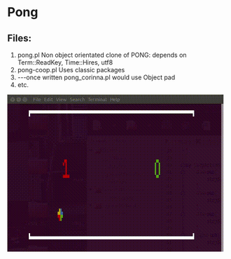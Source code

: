# Pong

## Files:
1) pong.pl   Non object orientated clone of PONG: depends on Term::ReadKey, Time::Hires, utf8
2) pong-coop.pl   Uses classic packages
3) ---once written pong_corinna.pl   would use Object pad
4) etc.

![Pong](https://github.com/saiftynet/dummyrepo/blob/main/Pooppi/pong.gif)
